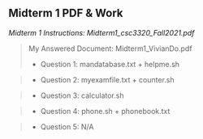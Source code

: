 ## Midterm 1 PDF & Work

*Midterm 1 Instructions: Midterm1_csc3320_Fall2021.pdf*

>My Answered Document: Midterm1_VivianDo.pdf
>* Question 1: mandatabase.txt + helpme.sh

>* Question 2: myexamfile.txt + counter.sh

>* Question 3: calculator.sh

>* Question 4: phone.sh + phonebook.txt

>* Question 5: N/A
